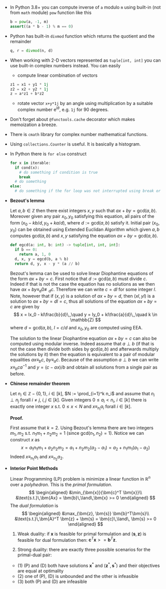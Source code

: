 * In Python 3.8+ you can compute inverse of `a` modulo `m` using built-in (not from `math` module)
  `pow` function like this
  ```python
  b = pow(a, -1, m)
  assert((a * b - 1) % m == 0)
  ```

* Python has built-in `divmod` function which returns the quotient and the remainder
  ```python
  q, r = divmod(n, d)
  ```

* When working with 2-D vectors represented as `tuple[int, int]` you can use built-in complex
  numbers instead. You can easily 
  * compute linear combination of vectors
  ```python
  z1 = x1 + y1 * 1j
  z2 = x2 + y2 * 1j
  z = a*z1 + b*z2
  ```
  * rotate vector `x+y*1j` by an angle using multiplication by a suitable complex number
    $\mathrm{e}^{\mathrm{i} \theta}$, e.g. `1j` for 90 degrees.

* Don't forget about `@functools.cache` decorator which makes memoization a breeze.

* There is `cmath` library for complex number mathematical functions.

* Using `collections.Counter` is useful. It is basically a histogram.

* In Python there is `for else` construct
  ```python
  for x in iterable:
    if cond(x):
      # do something if condition is true
      break
    # do something
  else:
    # do something if the for loop was not interrupted using break or iterable is empty
  ```

* **Bezout's lemma**

  Let $a,b \in \mathbb{Z}$ then there exist integers $x,y$ such that $ax+by = \mathrm{gcd}(a,b)$.
  Moreover given any pair $x_0, y_0$ satisfying this equation, all pairs of the form $(x_0 - kb/d,
  y_0+ka/d)$, where $d := \mathrm{gcd}(a,b)$ satisfy it. Initial pair $(x_0,y_0)$ can be obtained
  using Extended Euclidan Algorithm which given $a,b$ computes $\mathrm{gcd}(a,b)$ and $x,y$
  satisfying the equation $ax+by = \mathrm{gcd}(a,b)$.
  ```python
  def egcd(a: int, b: int) -> tuple[int, int, int]:
    if b == 0:
      return a, 1, 0
    d, x, y = egcd(b, a % b)
    return d, y, x - y * (a // b)  
  ```

  Bezout's lemma can be used to solve linear Diophantine equations of the form $ax+by=c$. First
  notice that $d := \mathrm{gcd}(a,b)$ must divide $c$. Indeed if that is not the case the equation
  has no solutions as we then have $ax+by \equiv_{d} 0 \not\equiv_{d} c$. Therefore we can write $c
  = dl$ for some integer $l$. Note, however that if $(x, y)$ is a solution of $ax+by=d$, then
  $(xl,yl)$ is a solution to $ax+by=dl=c$, thus all solutions of the equation $ax+by=c$ are given by
  $$
  x = lx_0 - kl\frac{b}{d}\,,\quad y = ly_0 + kl\frac{a}{d}\,,\quad k \in \mathbb{Z}
  $$
  where $d = \mathrm{gcd}(a,b)$, $l = c / d$ and $x_0, y_0$ are computed using EEA.

  The solution to the linear Diophantine equation $ax+by=c$ can also be computed using modular
  inverse. Indeed assume that $a \perp b$ (if that is not the case then divide both sides by
  $\mathrm{gcd}(a,b)$ and afterwards multiply the solutions by it) then the equation is equivalent
  to a pair of modular equalities $ax \equiv_b c$, $by \equiv_a c$. Because of the assumption $a
  \perp b$ we can write $x \equiv_b ca^{-1}$ and $y = (c - ax)/b$ and obtain all solutions from a
  single pair as before.

* **Chinese remainder theorem** 

  Let $n_i \in \mathbb{Z}-\{0,1\}$, $i \in [k]$, $N := \prod_{i=1}^k n_i$ and assume that $n_i \perp
  n_j$ forall $i \neq j$, $i,j\in[k]$. Given integers $0 \leq a_i < n_i$, $i \in [k]$ there is
  exactly one integer $x$ s.t. $0 \leq x < N$ and $x \equiv_{n_i} a_i$ forall $i \in [k]$.

  **Proof.**

  First assume that $k=2$. Using Bezout's lemma there are two integers $m_1, m_2$ s.t. $n_1 m_1 +
  n_2 m_2 = 1$ (since $\mathrm{gcd}(n_1,n_2) = 1$). Notice we can construct $x$ as
  $$
    x = a_1 n_1 m_1 + a_2 n_2 m_2 = a_1 + n_2 m_2 (a_2 - a_1) = a_2 + n_1 m_1 (a_1 - a_2)
  $$
  Indeed $x \equiv_{n_1} a_1$ and $x \equiv_{n_2} a_2$.

* **Interior Point Methods**

  Linear Programming (LP) problem is  minimize a linear function in $\mathbb{R}^n$ over a
  *polyhedron*. This is the *primal formulation*.
  $$
  \begin{aligned}
  &\min_{\bm{x}}{\bm{c}^T \bm{x}}\\
  &\text{s.t.}\,\bm{Ax} = \bm{b}\,\land\,\bm{x} >= 0
  \end{aligned}
  $$
  The *dual formulation* is
  $$
  \begin{aligned}
  &\max_{\bm{z}, \bm{s}} \bm{b}^T\bm{s}\\
  &\text{s.t.}\,\bm{A}^T \bm{z} + \bm{s} = \bm{c}\,\land\, \bm{s} >= 0
  \end{aligned}
  $$
  1. Weak duality: if $\bm{x}$ is feasible for primal formulation and $(\bm{s},\bm{z})$ is feasible for dual formulation then: $\bm{c}^T \bm{x} >= \bm{b}^T \bm{z}$.

  2. Strong duality: there are exactly three possible scenarios for the primal-dual pair:
    * (1) (P) and (D) both have solutions $\bm{x}^*$ and $(\bm{z}^*,\bm{s}^*)$ and their objectives
      are equal at optimality
    * (2) one of (P), (D) is unbounded and the other is infeasible
    * (3) both (P) and (D) are infeasible


  
